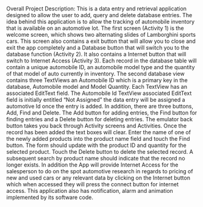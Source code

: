 # 
Overall Project Description: This is a data entry and retrieval application designed to allow the user to add, query and delete database entries. The idea behind this application is to allow the tracking of automobile inventory that is available on an automotive lot. The first screen (Activity 1) is the welcome screen, which shows two alternating slides of Lamborghini sports cars. This screen also contains a exit button that will allow you to close and exit the app completely and a Database button that will switch you to the database function (Activity 2). It also contains a Internet button that will switch to Internet Access (Activity 3).
Each record in the database table will contain a unique automobile ID, an automobile model type and the quantity of that model of auto currently in inventory. The second database view contains three TextViews an Automobile ID which is a primary key in the database, Automobile model and Model Quantity. Each TextView has an associated EditText field. The Automobile Id TextView associated EditText field is initially entitled “Not Assigned” the data entry will be assigned a automotive Id once the entry is added. In addition, there are three buttons, Add, Find and Delete. The Add button for adding entries, the Find button for finding entries and a Delete button for deleting entries. The emulator back button takes you back through Activity screens and Activities.
Once the record has been added the text boxes will clear. Enter the name of one of the newly added products into the product name field and touch the Find button. The form should update with the product ID and quantity for the selected product. Touch the Delete button to delete the selected record. A subsequent search by product name should indicate that the record no longer exists.
In addition the App will provide Internet Access for the salesperson to do on the spot automotive research in regards to pricing of new and used cars or any relevant data by clicking on the Internet button which when accessed they will press the connect button for internet access.
This application also has notification, alarm and animation implemented by its software code.
